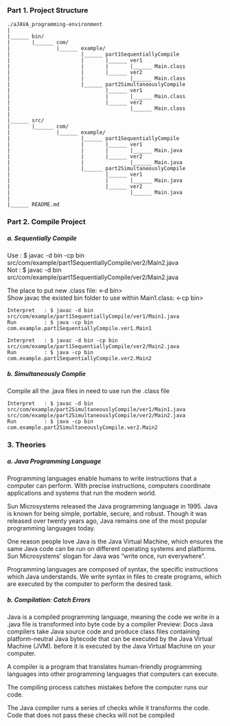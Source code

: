 ### Part 1. Project Structure
```
./aJAVA_programming-environment
|
|______	bin/
|		|______	com/
|				|______	example/
|						|______	part1SequentiallyCompile
|						|		|______ ver1
|						|		|		|______ Main.class
|						|		|______ ver2
|						|				|______ Main.class
|						|______ part2SimultaneouslyCompile
|								|______ ver1
|								|		|______ Main.class
|								|______ ver2
|										|______ Main.class
|
|______	src/
|		|______	com/
|				|______	example/
|						|______	part1SequentiallyCompile
|						|		|______ ver1
|						|		|		|______ Main.java
|						|		|______ ver2
|						|				|______ Main.java
|						|______ part2SimultaneouslyCompile
|								|______ ver1
|								|		|______ Main.java
|								|______ ver2
|										|______ Main.java
|
|______	README.md
```

### Part 2. Compile Project

##### a. Sequentially Compile


Use	: $ javac -d bin -cp bin src/com/example/part1SequentiallyCompile/ver2/Main2.java  
Not : $ javac -d bin src/com/example/part1SequentiallyCompile/ver2/Main2.java


The place to put new .class file: <-d bin>  
Show javac the existed bin folder to use within Main1.class: <-cp bin>

```
Interpret   : $ javac -d bin src/com/example/part1SequentiallyCompile/ver1/Main1.java	
Run         : $ java -cp bin com.example.part1SequentiallyCompile.ver1.Main1

Interpret	: $ javac -d bin -cp bin src/com/example/part1SequentiallyCompile/ver2/Main2.java
Run 		: $	java -cp bin com.example.part1SequentiallyCompile.ver2.Main2
```
##### b. Simultaneously Complie

Compile all the .java files in need to use run the .class file

```
Interpret	: $ javac -d bin src/com/example/part2SimultaneouslyCompile/ver1/Main1.java src/com/example/part2SimultaneouslyCompile/ver2/Main2.java
Run 		: $ java -cp bin com.example.part2SimultaneouslyCompile.ver2.Main2
```

### 3. Theories

##### a. Java Programming Language
Programming languages enable humans to write instructions that a computer can perform. With precise instructions, computers coordinate applications and systems that run the modern world.

Sun Microsystems released the Java programming language in 1995. Java is known for being simple, portable, secure, and robust. Though it was released over twenty years ago, Java remains one of the most popular programming languages today.

One reason people love Java is the Java Virtual Machine, which ensures the same Java code can be run on different operating systems and platforms. Sun Microsystems’ slogan for Java was “write once, run everywhere”.

Programming languages are composed of syntax, the specific instructions which Java understands. We write syntax in files to create programs, which are executed by the computer to perform the desired task.

##### b. Compilation: Catch Errors
Java is a compiled programming language, meaning the code we write in a .java file is transformed into byte code by a
compiler
Preview: Docs Java compilers take Java source code and produce class files containing platform-neutral Java bytecode that can be executed by the Java Virtual Machine (JVM).
before it is executed by the Java Virtual Machine on your computer.

A compiler is a program that translates human-friendly programming languages into other programming languages that computers can execute.

The compiling process catches mistakes before the computer runs our code.

The Java compiler runs a series of checks while it transforms the code. Code that does not pass these checks will not be compiled